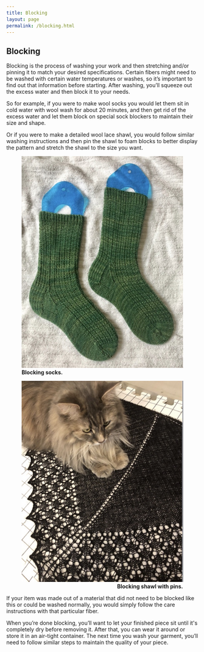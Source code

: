 ```yaml
---
title: Blocking
layout: page
permalink: /blocking.html
---
```


## Blocking
Blocking is the process of washing your work and then stretching and/or pinning it to match your desired specifications. Certain fibers might need to be washed with certain water temperatures or washes, so it’s important to find out that information before starting. After washing, you’ll squeeze out the excess water and then block it to your needs.

So for example, if you were to make wool socks you would let them sit in cold water with wool wash for about 20 minutes, and then get rid of the excess water and let them block on special sock blockers to maintain their size and shape. 

Or if you were to make a detailed wool lace shawl, you would follow similar washing instructions and then pin the shawl to foam blocks to better display the pattern and stretch the shawl to the size you want. 

<figure>
  
<img src="assets/img/green_socks.jpg" alt="green_socks">

  <figcaption align = "left"><b>Blocking socks.</b></figcaption>

</figure>

<figure>
  
<img src="assets/img/shawl_blocking.jpg" alt="shawl_blocking">

  <figcaption align = "right"><b>Blocking shawl with pins.</b></figcaption>

</figure>

If your item was made out of a material that did not need to be blocked like this or could be washed normally, you would simply follow the care instructions with that particular fiber. 

When you’re done blocking, you’ll want to let your finished piece sit until it's completely dry before removing it. After that, you can wear it around or store it in an air-tight container. The next time you wash your garment, you’ll need to follow similar steps to maintain the quality of your piece. 

